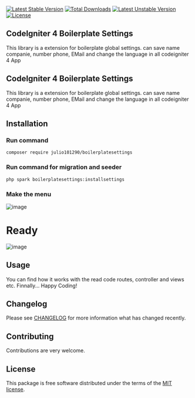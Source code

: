 [![Latest Stable Version](https://poser.okvpn.org/julio101290/boilerplatesettings/v/stable)](https://packagist.org/packages/julio101290/boilerplatesettings) [![Total Downloads](https://poser.okvpn.org/julio101290/boilerplatesettings/downloads)](https://packagist.org/packages/julio101290/boilerplatesettings) [![Latest Unstable Version](https://poser.okvpn.org/julio101290/boilerplatesettings/v/unstable)](https://packagist.org/packages/julio101290/boilerplatesettings) [![License](https://poser.okvpn.org/julio101290/boilerplatesettings/license)](https://packagist.org/packages/julio101290/boilerplatesettings)

## CodeIgniter 4 Boilerplate Settings
 This library is a extension for boilerplate global settings. can save name companie, number phone, EMail and change the language in all codeigniter 4 App 

 ## CodeIgniter 4 Boilerplate Settings
 This library is a extension for boilerplate global settings. can save name companie, number phone, EMail and change the language in all codeigniter 4 App 

## Installation

### Run command 

    composer require julio101290/boilerplatesettings

### Run command for migration and seeder
	php spark boilerplatesettings:installsettings
### Make the menu
![image](https://github.com/user-attachments/assets/78244960-d9a3-4b4e-bdc9-1c6f23f25c7b)


# Ready

![image](https://github.com/user-attachments/assets/0a8cfc27-6a2b-4bd2-8373-7826e9e71d92)

Usage
-----
You can find how it works with the read code routes, controller and views etc. Finnally... Happy Coding!

Changelog
--------
Please see [CHANGELOG](CHANGELOG.md) for more information what has changed recently.

Contributing
------------
Contributions are very welcome.

License
-------

This package is free software distributed under the terms of the [MIT license](LICENSE.md).
